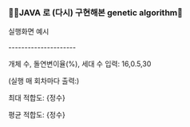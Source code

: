 <h3>👨‍💻JAVA 로 (다시) 구현해본 genetic algorithm🧬</h3>
<p>실행화면 예시</p>
<p>---------------------</p>
<p>개체 수, 돌연변이율(%), 세대 수 입력: 16,0.5,30</p>
<p>(실행 매 회차마다 출력:)</p>
<p>최대 적합도: {정수}</p>
<p>평균 적합도: {정수}</p>
<p>&nbsp;</p>
<p>&nbsp;</p>